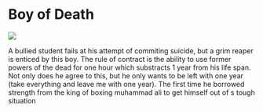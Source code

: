 # Boy of Death


![](https://manhwaz.com/app/manga/uploads/covers/cd7ac6a42f2be3931166b1caffe4bd4c.jpg)

A bullied student fails at his attempt of commiting suicide, but a grim reaper is enticed by this boy. The rule of contract is the ability to use former powers of the dead for one hour which substracts 1 year from his life span. Not only does he agree to this, but he only wants to be left with one year (take everything and leave me with one year).
The first time he borrowed strength from the king of boxing muhammad ali to get himself out of s tough situation

<!-- Prince Kaizen Namwali -->
